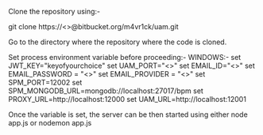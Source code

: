 Clone the repository using:-

git clone https://<>@bitbucket.org/m4vr1ck/uam.git

Go to the directory where the repository where the code is cloned.

Set process environment variable before proceeding:- WINDOWS:- 
set JWT_KEY="keyofyourchoice"
set UAM_PORT="<>"
set EMAIL_ID="<>"
set EMAIL_PASSWORD = "<>"
set EMAIL_PROVIDER = "<>"
set SPM_PORT=12002
set SPM_MONGODB_URL=mongodb://localhost:27017/bpm
set PROXY_URL=http://localhost:12000
set UAM_URL=http://localhost:12001


Once the variable is set, the server can be then started using either node app.js or nodemon app.js